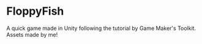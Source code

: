 # FloppyFish
A quick game made in Unity following the tutorial by Game Maker's Toolkit. Assets made by me!
